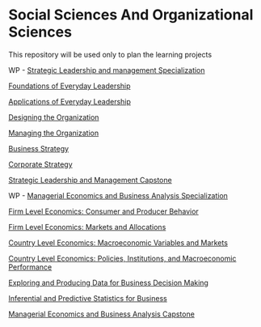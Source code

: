 # Social Sciences And Organizational Sciences
This repository will be used only to plan the learning projects 

WP - [Strategic Leadership and management Specialization](https://www.coursera.org/specializations/strategic-leadership)

   [Foundations of Everyday Leadership]( https://www.coursera.org/learn/everyday-leadership-foundation?specialization=strategic-leadership )
    
   [Applications of Everyday Leadership]( https://www.coursera.org/learn/everyday-leadership-application?specialization=strategic-leadership)
    
   [Designing the Organization]( https://www.coursera.org/learn/designing-organization?specialization=strategic-leadership)
    
   [Managing the Organization]( https://www.coursera.org/learn/managing-organization?specialization=strategic-leadership)
    
   [Business Strategy]( https://www.coursera.org/learn/strategy-business)
    
   [Corporate Strategy ]( https://www.coursera.org/learn/corporate-strategy)
    
   [Strategic Leadership and Management Capstone]( https://www.coursera.org/learn/strategic-leadership-capstone)
   
   WP - [Managerial Economics and Business Analysis Specialization](https://www.coursera.org/specializations/managerial-economics-business-analysis?)
   
   [Firm Level Economics: Consumer and Producer Behavior](https://www.coursera.org/learn/firm-level-economics?specialization=managerial-economics-business-analysis)
   
   [Firm Level Economics: Markets and Allocations](https://www.coursera.org/learn/firm-level-economics-markets?specialization=managerial-economics-business-analysis)
   
   [Country Level Economics: Macroeconomic Variables and Markets](https://www.coursera.org/learn/country-level-economics?specialization=managerial-economics-business-analysis)
   
   [Country Level Economics: Policies, Institutions, and Macroeconomic Performance](https://www.coursera.org/learn/macroeconomic-factors?specialization=managerial-economics-business-analysis)
   
   [Exploring and Producing Data for Business Decision Making](https://www.coursera.org/learn/business-data)
   
   [Inferential and Predictive Statistics for Business](https://www.coursera.org/learn/business-statistics)
   
   [Managerial Economics and Business Analysis Capstone](https://www.coursera.org/learn/managerial-economics-capstone)
    
  
